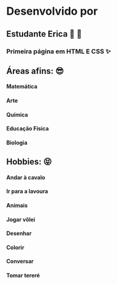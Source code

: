 # Desenvolvido por 
## Estudante Erica :purple_heart: :sparkling_heart:
### Primeira página em HTML E CSS :sparkles:
## Áreas afins: :sunglasses:
#### Matemática
#### Arte
#### Química
#### Educação Física
#### Biologia
## Hobbies: :stuck_out_tongue_closed_eyes:
#### Andar à cavalo
#### Ir para a lavoura
#### Animais
#### Jogar vôlei
#### Desenhar
#### Colorir
#### Conversar
#### Tomar tereré
